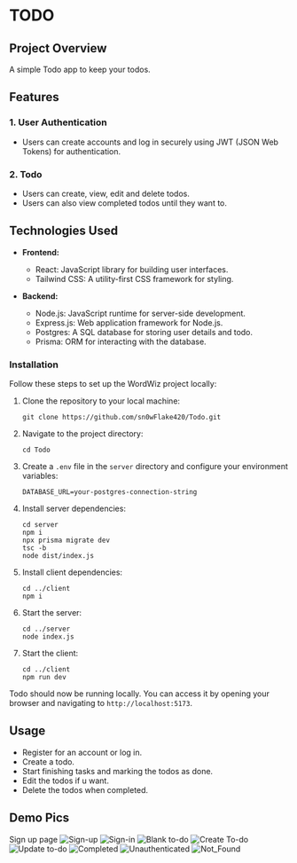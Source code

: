 # TODO

## Project Overview

A simple Todo app to keep your todos.

## Features

### 1. User Authentication
   - Users can create accounts and log in securely using JWT (JSON Web Tokens) for authentication.

### 2. Todo
   - Users can create, view, edit and delete todos.
   - Users can also view completed todos until they want to.

## Technologies Used

- **Frontend:**
  - React: JavaScript library for building user interfaces.
  - Tailwind CSS: A utility-first CSS framework for styling.

- **Backend:**
  - Node.js: JavaScript runtime for server-side development.
  - Express.js: Web application framework for Node.js.
  - Postgres: A SQL database for storing user details and todo.
  - Prisma: ORM for interacting with the database.
 
### Installation

Follow these steps to set up the WordWiz project locally:

1. Clone the repository to your local machine:

   ```
   git clone https://github.com/sn0wFlake420/Todo.git
   ```

2. Navigate to the project directory:

   ```
   cd Todo
   ```
   
3. Create a `.env` file in the `server` directory and configure your environment variables:

   ```
   DATABASE_URL=your-postgres-connection-string
   ```
4. Install server dependencies:

   ```
   cd server
   npm i
   npx prisma migrate dev
   tsc -b
   node dist/index.js
   ```

5. Install client dependencies:

   ```
   cd ../client
   npm i
   ```


6. Start the server:

   ```
   cd ../server
   node index.js
   ```

7. Start the client:

   ```
   cd ../client
   npm run dev
   ```

Todo should now be running locally. You can access it by opening your browser and navigating to `http://localhost:5173`.

## Usage

- Register for an account or log in.
- Create a todo.
- Start finishing tasks and marking the todos as done.
- Edit the todos if u want.
- Delete the todos when completed.

## Demo Pics
Sign up page
![Sign-up](https://github.com/sn0wFlake420/Todo/assets/90910054/193becd1-4894-4638-96c4-e202829ee1f7)
![Sign-in](https://github.com/sn0wFlake420/Todo/assets/90910054/9c78b28c-8bbf-4efb-a609-e7caefd44c50)
![Blank to-do](https://github.com/sn0wFlake420/Todo/assets/90910054/057903ed-1032-483e-9c7c-991281cea4df)
![Create To-do](https://github.com/sn0wFlake420/Todo/assets/90910054/7f30056b-79b7-4e67-b118-7212e6ed4796)
![Update to-do](https://github.com/sn0wFlake420/Todo/assets/90910054/4a37428c-06fe-4e3e-a966-353293a98390)
![Completed](https://github.com/sn0wFlake420/Todo/assets/90910054/2ead77a9-2cee-40e5-ae57-69fbc2adcd58)
![Unauthenticated](https://github.com/sn0wFlake420/Todo/assets/90910054/39dec898-fcba-4656-b9cb-5186470520af)
![Not_Found](https://github.com/sn0wFlake420/Todo/assets/90910054/9f90a8a8-304a-41e5-98cf-499202bb361a)






